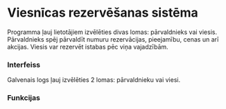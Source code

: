 # Viesnīcas rezervēšanas sistēma

Programma ļauj lietotājiem izvēlēties divas lomas: pārvaldnieks vai viesis.
Pārvaldnieks spēj pārvaldīt numuru rezervācijas, pieejamību, cenas un arī akcijas. Viesis var rezervēt istabas pēc viņa vajadzībām.

### Interfeiss

Galvenais logs ļauj izvēlēties 2 lomas: pārvaldnieku vai viesi.

### Funkcijas